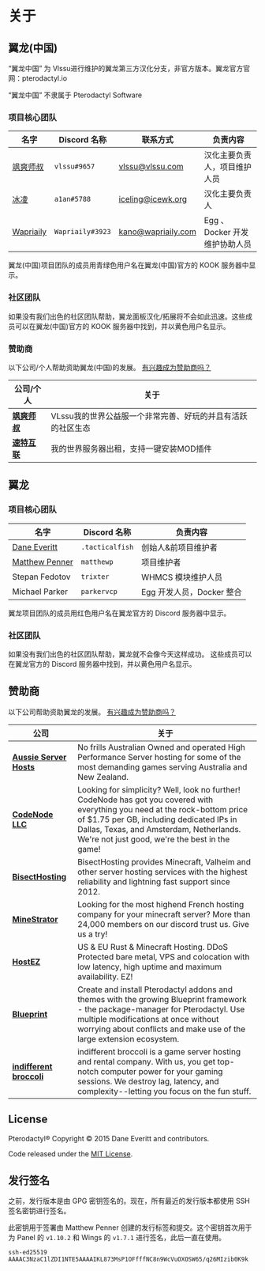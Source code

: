 # 关于
## 翼龙(中国)

“翼龙中国” 为 Vlssu进行维护的翼龙第三方汉化分支，非官方版本。翼龙官方官网：pterodactyl.io

“翼龙中国” 不隶属于 Pterodactyl Software

### 项目核心团队
| 名字 | Discord 名称 | 联系方式 | 负责内容 |
| ---- | ------------ | ------ | ---- |
| [飒爽师叔](https://vlssu.com/) | `vlssu#9657` | [vlssu@vlssu.com](mailto:vlssu@vlssu.com) | 汉化主要负责人，项目维护人员 |
| [冰凌](https://icewk.org/) | `a1an#5788` | [iceling@icewk.org](mailto:iceling@icewk.org) | 汉化主要负责人 |
| [Wapriaily](https://www.wapriaily.com/) | `Wapriaily#3923` | [kano@wapriaily.com](mailto:kano@wapriaily.com) | Egg 、Docker 开发维护协助人员 |

翼龙(中国)项目团队的成员用青绿色用户名在翼龙(中国)官方的 KOOK 服务器中显示。

### 社区团队
如果没有我们出色的社区团队帮助，翼龙面板汉化/拓展将不会如此迅速。这些成员可以在翼龙(中国)官方的 KOOK 服务器中找到，并以黄色用户名显示。

### 赞助商
以下公司/个人帮助资助翼龙(中国)的发展。 [有兴趣成为赞助商吗？](https://afdian.net/@vlssu)

| 公司/个人 | 关于 |
| ------- | ----- |
| [**飒爽师叔**](https://vlssu.cn) | VLssu我的世界公益服一个非常完善、好玩的并且有活跃的社区生态 |
| [**速特互联**](https://www.suteidc.com) | 我的世界服务器出租，支持一键安装MOD插件 |

## 翼龙
### 项目核心团队
| 名字 | Discord 名称 | 负责内容 |
| ---- | ------------ | ---- |
| [Dane Everitt](https://daneeveritt.com/)      | `.tacticalfish` | 创始人&前项目维护者 |
| [Matthew Penner](https://matthewp.io/)        | `matthewp`      | 项目维护者                  |
| Stepan Fedotov                                | `trixter`       | WHMCS 模块维护人员             |
| Michael Parker                                | `parkervcp`     | Egg 开发人员，Docker 整合   |

翼龙项目团队的成员用红色用户名在翼龙官方的 Discord 服务器中显示。

### 社区团队
如果没有我们出色的社区团队帮助，翼龙就不会像今天这样成功。 这些成员可以在翼龙官方的 Discord 服务器中找到，并以黄色用户名显示。

## 赞助商

以下公司帮助资助翼龙的发展。 [有兴趣成为赞助商吗？](https://github.com/sponsors/DaneEveritt)

| 公司                                                   | 关于                                                                                                                                                                                                                           |
|-----------------------------------------------------------|-------------------------------------------------------------------------------------------------------------------------------------------------------------------------------------------------------|
| [**Aussie Server Hosts**](https://aussieserverhosts.com/)    | No frills Australian Owned and operated High Performance Server hosting for some of the most demanding games serving Australia and New Zealand.                                                                                                                       |
| [**CodeNode LLC**](https://codenode.gg/)                     | Looking for simplicity? Well, look no further! CodeNode has got you covered with everything you need at the rock-bottom price of $1.75 per GB, including dedicated IPs in Dallas, Texas, and Amsterdam, Netherlands. We're not just good, we're the best in the game! |
| [**BisectHosting**](https://www.bisecthosting.com/)          | BisectHosting provides Minecraft, Valheim and other server hosting services with the highest reliability and lightning fast support since 2012.                                                                                                                       |
| [**MineStrator**](https://minestrator.com/)                  | Looking for the most highend French hosting company for your minecraft server? More than 24,000 members on our discord trust us. Give us a try!                                                                                                                       |
| [**HostEZ**](https://hostez.io)                              | US & EU Rust & Minecraft Hosting. DDoS Protected bare metal, VPS and colocation with low latency, high uptime and maximum availability. EZ!                                                                                                                           |
| [**Blueprint**](https://blueprint.zip/?pterodactyl=true)     | Create and install Pterodactyl addons and themes with the growing Blueprint framework - the package-manager for Pterodactyl. Use multiple modifications at once without worrying about conflicts and make use of the large extension ecosystem.                       |
| [**indifferent broccoli**](https://indifferentbroccoli.com/) | indifferent broccoli is a game server hosting and rental company. With us, you get top-notch computer power for your gaming sessions. We destroy lag, latency, and complexity--letting you focus on the fun stuff.                                                    |

## License

Pterodactyl® Copyright © 2015 Dane Everitt and contributors.

Code released under the [MIT License](https://github.com/pterodactyl/panel/blob/1.0-develop/LICENSE.md).

## 发行签名

之前，发行版本是由 GPG 密钥签名的。现在，所有最近的发行版本都使用 SSH 签名密钥进行签名。

此密钥用于签署由 Matthew Penner 创建的发行标签和提交。这个密钥首次用于为 Panel 的 `v1.10.2` 和 Wings 的 `v1.7.1` 进行签名，此后一直在使用。

```text
ssh-ed25519 AAAAC3NzaC1lZDI1NTE5AAAAIKL873MsP1OFfffNC8n9WcVuOXOSW65/q26MIzib0K9k
```
